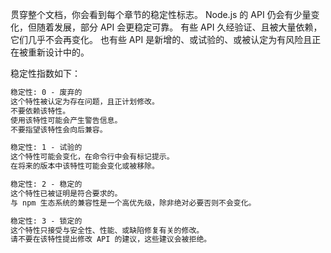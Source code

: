 
<!--type=misc-->

贯穿整个文档，你会看到每个章节的稳定性标志。
Node.js 的 API 仍会有少量变化，但随着发展，部分 API 会更稳定可靠。
有些 API 久经验证、且被大量依赖，它们几乎不会再变化。
也有些 API 是新增的、或试验的、或被认定为有风险且正在被重新设计中的。

稳定性指数如下：

```txt
稳定性: 0 - 废弃的
这个特性被认定为存在问题，且正计划修改。
不要依赖该特性。
使用该特性可能会产生警告信息。
不要指望该特性会向后兼容。
```

```txt
稳定性: 1 - 试验的
这个特性可能会变化，在命令行中会有标记提示。
在将来的版本中该特性可能会变化或被移除。
```

```txt
稳定性: 2 - 稳定的
这个特性已被证明是符合要求的。
与 npm 生态系统的兼容性是一个高优先级，除非绝对必要否则不会变化。
```

```txt
稳定性: 3 - 锁定的
这个特性只接受与安全性、性能、或缺陷修复有关的修改。
请不要在该特性提出修改 API 的建议，这些建议会被拒绝。
```

